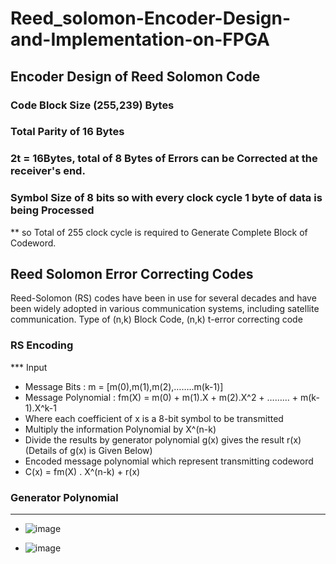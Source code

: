 # Reed_solomon-Encoder-Design-and-Implementation-on-FPGA

## Encoder Design of Reed Solomon Code
### Code Block Size (255,239) Bytes
### Total Parity of 16 Bytes
### 2t = 16Bytes, total of 8 Bytes of Errors can be Corrected at the receiver's end.
### Symbol Size of 8 bits so with every clock cycle 1 byte of data is being Processed
** so Total of 255 clock cycle is required to Generate Complete Block of Codeword.

## Reed Solomon Error Correcting Codes

Reed-Solomon (RS) codes have been in use for several decades and have been widely adopted in various communication systems, including satellite communication.
Type of (n,k) Block Code, (n,k) t-error correcting code

### RS Encoding
*** Input
* Message Bits  :  m = [m(0),m(1),m(2),……..m(k-1)]
* Message Polynomial  :  fm(X) = m(0) + m(1).X + m(2).X^2 + ……… + m(k-1).X^k-1
* Where each coefficient of x is a 8-bit symbol to be transmitted
* Multiply the information Polynomial by X^(n-k) 
* Divide the results by generator polynomial g(x) gives the result r(x)  (Details of g(x) is Given Below) 
* Encoded message polynomial which represent transmitting codeword
* C(x) = fm(X) . X^(n-k) + r(x) 


### Generator Polynomial
***
* ![image](https://github.com/Lucky8882/Reed_solomon-Encoder-Design-and-Implementation-on-FPGA/assets/35170092/a9f0d971-7989-43b5-b509-7bbd498f4141)

* ![image](https://github.com/Lucky8882/Reed_solomon-Encoder-Design-and-Implementation-on-FPGA/assets/35170092/387e8189-2a3c-43ba-a060-958527598489)






